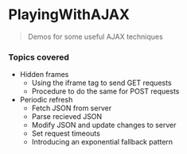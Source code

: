 # PlayingWithAJAX
> Demos for some useful AJAX techniques

### Topics covered

 - Hidden frames
	 - Using the iframe tag to send GET requests
	 - Procedure to do the same for POST requests
 - Periodic refresh
	 - Fetch JSON from server
	 - Parse recieved JSON
	 - Modify JSON and update changes to server
	 - Set request timeouts
	 - Introducing an exponential fallback pattern
